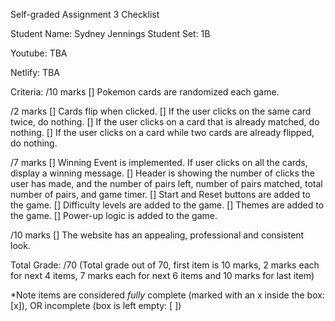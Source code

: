 Self-graded Assignment 3 Checklist

Student Name: Sydney Jennings
Student Set: 1B

Youtube: TBA

Netlify: TBA


Criteria:
/10 marks
[]  Pokemon cards are randomized each game.

/2 marks
[]  Cards flip when clicked.
[]  If the user clicks on the same card twice, do nothing.
[]  If the user clicks on a card that is already matched, do nothing.
[]  If the user clicks on a card while two cards are already flipped, do nothing.

/7 marks
[]  Winning Event is implemented. If user clicks on all the cards, display a winning message.
[]  Header is showing the number of clicks the user has made, and the number of pairs left, number of pairs matched, total number of pairs, and game timer.
[]  Start and Reset buttons are added to the game.
[]  Difficulty levels are added to the game.
[]  Themes are added to the game.
[]  Power-up logic is added to the game.

/10 marks
[]  The website has an appealing, professional and consistent look.

Total Grade:
  /70 (Total grade out of 70, first item is 10 marks, 2 marks each for next 4 items, 7 marks each for next 6 items and 10 marks for last item)

*Note items are considered *fully* complete (marked with an x inside the box: [x]), OR incomplete (box is left empty: [ ])
